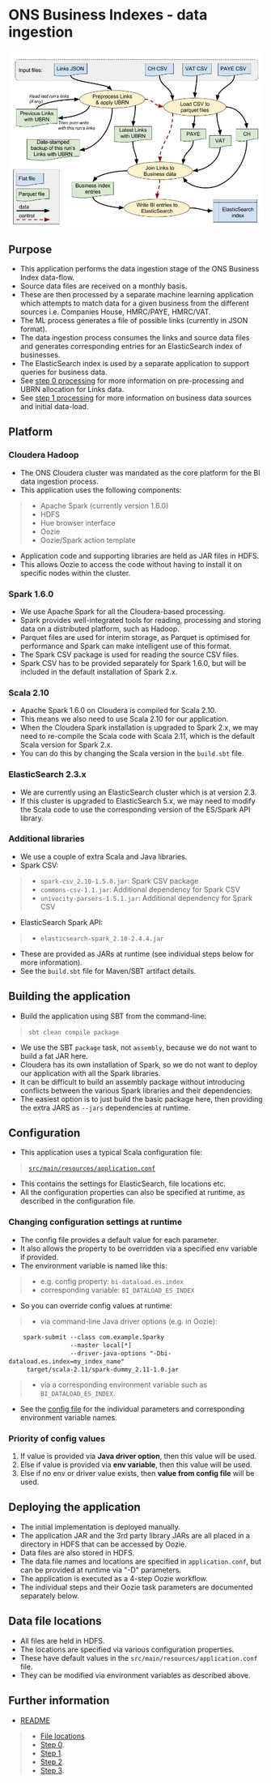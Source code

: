 # ONS Business Indexes - data ingestion ##

![](./docs/bi-ingestion-data-flow.jpg)

## Purpose ##

* This application performs the data ingestion stage of the ONS Business Index data-flow.
* Source data files are received on a monthly basis.
* These are then processed by a separate machine learning application which attempts to match data for a given business from the different sources i.e. Companies House, HMRC/PAYE, HMRC/VAT.
* The ML process generates a file of possible links (currently in JSON format). 
* The data ingestion process consumes the links and source data files and generates corresponding entries for an ElasticSearch index of businesses.
* The ElasticSearch index is used by a separate application to support queries for business data.
* See [step 0 processing](./docs/bi-dataload-step-0.md) for more information on pre-processing and UBRN allocation for Links data.
* See [step 1 processing](./docs/bi-dataload-step-1.md) for more information on business data sources and initial data-load.

## Platform ##

### Cloudera Hadoop ###

* The ONS Cloudera cluster was mandated as the core platform for the BI data ingestion process.
* This application uses the following components:

> * Apache Spark (currently version 1.6.0)
> * HDFS
> * Hue browser interface
> * Oozie
> * Oozie/Spark action template

* Application code and supporting libraries are held as JAR files in HDFS.
* This allows Oozie to access the code without having to install it on specific nodes within the cluster.

### Spark 1.6.0 ###

* We use Apache Spark for all the Cloudera-based processing.
* Spark provides well-integrated tools for reading, processing and storing data on a distributed platform, such as Hadoop.
* Parquet files are used for interim storage, as Parquet is optimised for performance and Spark can make intelligent use of this format.
* The Spark CSV package is used for reading the source CSV files.
* Spark CSV has to be provided separately for Spark 1.6.0, but will be included in the default installation of Spark 2.x.

### Scala 2.10 ###

* Apache Spark 1.6.0 on Cloudera is compiled for Scala 2.10.
* This means we also need to use Scala 2.10 for our application.
* When the Cloudera Spark installation is upgraded to Spark 2.x, we may need to re-compile the Scala code with Scala 2.11, which is the default Scala version for Spark 2.x.
* You can do this by changing the Scala version in the `build.sbt` file.

### ElasticSearch 2.3.x ###

* We are currently using an ElasticSearch cluster which is at version 2.3.
* If this cluster is upgraded to ElasticSearch 5.x, we may need to modify the Scala code to use the corresponding version of the ES/Spark API library.

### Additional libraries ###

* We use a couple of extra Scala and Java libraries.
* Spark CSV:

> * `spark-csv_2.10-1.5.0.jar`: Spark CSV package
> * `commons-csv-1.1.jar`: Additional dependency for Spark CSV
> * `univocity-parsers-1.5.1.jar`: Additional dependency for Spark CSV

* ElasticSearch Spark API:

> * `elasticsearch-spark_2.10-2.4.4.jar`

* These are provided as JARs at runtime (see individual steps below for more information).
* See the `build.sbt` file for Maven/SBT artifact details.

## Building the application ##

* Build the application using SBT from the command-line:

> `sbt clean compile package`

* We use the SBT `package` task, not `assembly`, because we do not want to build a fat JAR here.
* Cloudera has its own installation of Spark, so we do not want to deploy our application with all the Spark libraries.
* It can be difficult to build an assembly package without introducing conflicts between the various Spark libraries and their dependencies.
* The easiest option is to just build the basic package here, then providing the extra JARS as `--jars` dependencies at runtime.

## Configuration ##

* This application uses a typical Scala configuration file:

> [`src/main/resources/application.conf`](./src/main/resources/application.conf)

* This contains the settings for ElasticSearch, file locations etc.
* All the configuration properties can also be specified at runtime, as described in the configuration file.

### Changing configuration settings at runtime ###

* The config file provides a default value for each parameter.
* It also allows the property to be overridden via a specified env variable if provided.
* The environment variable is named like this:

> * e.g. config property:   `bi-dataload.es.index`
> * corresponding variable: `BI_DATALOAD_ES_INDEX`

* So you can override config values at runtime:

> * via command-line Java driver options (e.g. in Oozie):

```
	spark-submit --class com.example.Sparky 
	             --master local[*] 
	             --driver-java-options "-Dbi-dataload.es.index=my_index_name" 
	 target/scala-2.11/spark-dummy_2.11-1.0.jar
```

> * via a corresponding environment variable such as `BI_DATALOAD_ES_INDEX`.

* See the [config file](./src/main/resources/application.conf) for the individual parameters and corresponding environment variable names.
 

### Priority of config values ###

1.  If value is provided via **Java driver option**, then this value will be used.
2.  Else if value is provided via **env variable**, then this value will be used.
3.  Else if no env or driver value exists, then **value from config file** will be used.


## Deploying the application ##

* The initial implementation is deployed manually.
* The application JAR and the 3rd party library JARs are all placed in a directory in HDFS that can be accessed by Oozie.
* Data files are also stored in HDFS.
* The data file names and locations are specified in `application.conf`, but can be provided at runtime via "-D" parameters.
* The application is executed as a 4-step Oozie workflow.
* The individual steps and their Oozie task parameters are documented separately below.


## Data file locations ##

* All files are held in HDFS.
* The locations are specified via various configuration properties.
* These have default values in the `src/main/resources/application.conf` file.
* They can be modified via environment variables as described above.


## Further information ##

* [README](../README.md)

> * [File locations](./docs/bi-dataload-file-locations.md).
> * [Step 0](./docs/bi-dataload-step-0.md).
> * [Step 1](./docs/bi-dataload-step-1.md).
> * [Step 2](./docs/bi-dataload-step-2.md).
> * [Step 3](./bi-dataload-step-3.md).
